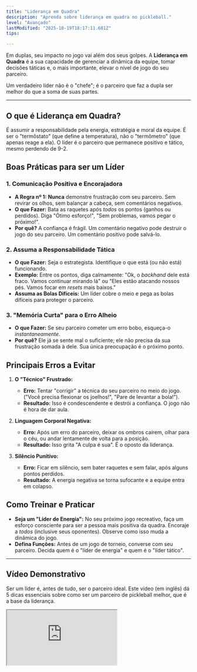 ```yaml
---
title: "Liderança em Quadra"
description: "Aprenda sobre liderança em quadra no pickleball."
level: "Avançado"
lastModified: "2025-10-19T18:17:11.681Z"
tips:

---
```


Em duplas, seu impacto no jogo vai além dos seus golpes. A **Liderança em Quadra** é a sua capacidade de gerenciar a dinâmica da equipe, tomar decisões táticas e, o mais importante, elevar o nível de jogo do seu parceiro.

Um verdadeiro líder não é o "chefe"; é o parceiro que faz a dupla ser melhor do que a soma de suas partes.

---

## O que é Liderança em Quadra?

É assumir a responsabilidade pela energia, estratégia e moral da equipe. É ser o "termôstato" (que define a temperatura), não o "termômetro" (que apenas reage a ela). O líder é o parceiro que permanece positivo e tático, mesmo perdendo de 9-2.

## Boas Práticas para ser um Líder

### 1. Comunicação Positiva e Encorajadora
* **A Regra nº 1:** **Nunca** demonstre frustração com seu parceiro. Sem revirar os olhos, sem balançar a cabeça, sem comentários negativos.
* **O que Fazer:** Bata as raquetes após *todos* os pontos (ganhos ou perdidos). Diga "Ótimo esforço!", "Sem problemas, vamos pegar o próximo!".
* **Por quê?** A confiança é frágil. Um comentário negativo pode destruir o jogo do seu parceiro. Um comentário positivo pode salvá-lo.

### 2. Assuma a Responsabilidade Tática
* **O que Fazer:** Seja o estrategista. Identifique o que está (ou não está) funcionando.
* **Exemplo:** Entre os pontos, diga calmamente: "Ok, o *backhand* dele está fraco. Vamos continuar mirando lá" ou "Eles estão atacando nossos pés. Vamos focar em *resets* mais baixos."
* **Assuma as Bolas Difíceis:** Um líder cobre o meio e pega as bolas difíceis para proteger o parceiro.

### 3. "Memória Curta" para o Erro Alheio
* **O que Fazer:** Se seu parceiro cometer um erro bobo, esqueça-o *instantaneamente*.
* **Por quê?** Ele já se sente mal o suficiente; ele não precisa da sua frustração somada à dele. Sua única preocupação é o próximo ponto.

## Principais Erros a Evitar

1.  **O "Técnico" Frustrado:**
    * **Erro:** Tentar "corrigir" a técnica do seu parceiro no meio do jogo. ("Você precisa flexionar os joelhos!", "Pare de levantar a bola!").
    * **Resultado:** Isso é condescendente e destrói a confiança. O jogo não é hora de dar aula.

2.  **Linguagem Corporal Negativa:**
    * **Erro:** Após um erro do parceiro, deixar os ombros caírem, olhar para o céu, ou andar lentamente de volta para a posição.
    * **Resultado:** Isso grita "A culpa é sua". É o oposto da liderança.

3.  **Silêncio Punitivo:**
    * **Erro:** Ficar em silêncio, sem bater raquetes e sem falar, após alguns pontos perdidos.
    * **Resultado:** A energia negativa se torna sufocante e a equipe entra em colapso.

## Como Treinar e Praticar

* **Seja um "Líder de Energia":** No seu próximo jogo recreativo, faça um esforço consciente para ser a pessoa mais positiva da quadra. Encoraje a *todos* (inclusive seus oponentes). Observe como isso muda a dinâmica do jogo.
* **Defina Funções:** Antes de um jogo de torneio, converse com seu parceiro. Decida quem é o "líder de energia" e quem é o "líder tático".

---

## Vídeo Demonstrativo

Ser um líder é, antes de tudo, ser o parceiro ideal. Este vídeo (em inglês) dá 5 dicas essenciais sobre como ser um parceiro de pickleball melhor, que é a base da liderança.

<div class="youtube-video">
  <iframe 
    src="https://www.youtube.com/embed/7_4sXRmoxgU?rel=0&modestbranding=1&fs=1&cc_load_policy=1" 
    title="5 Dicas para Ser um Parceiro de Pickleball Melhor (YouTube)" 
    allow="accelerometer; autoplay; clipboard-write; encrypted-media; gyroscope; picture-in-picture" 
    allowfullscreen>
  </iframe>
</div>